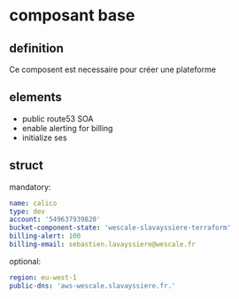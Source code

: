 # composant base

## definition

Ce composent est necessaire pour créer une plateforme

## elements

- public route53 SOA
- enable alerting for billing
- initialize ses

## struct

mandatory:

```yaml
name: calico
type: dev
account: '549637939820'
bucket-component-state: 'wescale-slavayssiere-terraform'
billing-alert: 100
billing-email: sebastien.lavayssiere@wescale.fr
```

optional:

```yaml
region: eu-west-1
public-dns: 'aws-wescale.slavayssiere.fr.'
```
